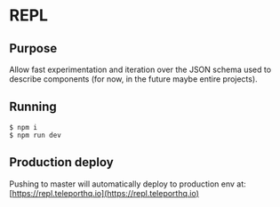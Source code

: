 # REPL

## Purpose

Allow fast experimentation and iteration over the JSON schema used to describe
components (for now, in the future maybe entire projects).


## Running
```
$ npm i
$ npm run dev
```

## Production deploy

Pushing to master will automatically deploy to production env at: [https://repl.teleporthq.io](https://repl.teleporthq.io)
